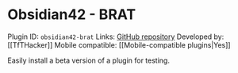 # Obsidian42 - BRAT

Plugin ID: `obsidian42-brat`
Links: [GitHub repository](https://github.com/TfTHacker/obsidian42-brat)
Developed by: [[TfTHacker]]
Mobile compatible: [[Mobile-compatible plugins|Yes]]

Easily install a beta version of a plugin for testing.
